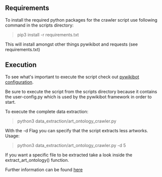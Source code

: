 ## Requirements

To install the required python packages for the crawler script use following command in the scripts directory:

> pip3 install -r requirements.txt

This will install amongst other things pywikibot and requests (see requirements.txt)

## Execution

To see what's important to execute the script check out [pywikibot configuration](https://github.com/hochschule-darmstadt/openartbrowser/wiki/Developer-guide#pywikibot-configuration).

Be sure to execute the script from the scripts directory because it contains the user-config.py which is used by the pywikibot framework in order to start.

To execute the complete data extraction:

> python3 data_extraction/art_ontology_crawler.py

With the -d Flag you can specify that the script extracts less artworks. Usage:

> python3 data_extraction/art_ontology_crawler.py -d 5

If you want a specific file to be extracted take a look inside the extract_art_ontology() function.

Further information can be found [here](https://github.com/hochschule-darmstadt/openartbrowser/wiki/System-architecture#data-extraction)
